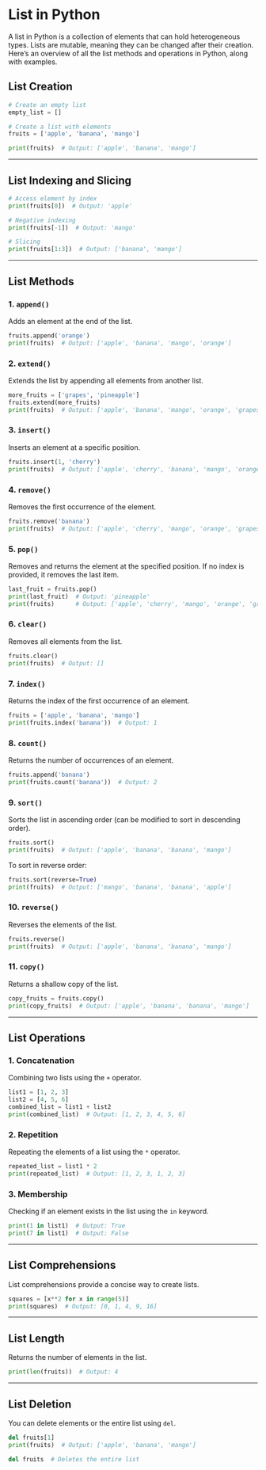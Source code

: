 # List in Python

A list in Python is a collection of elements that can hold heterogeneous types. Lists are mutable, meaning they can be changed after their creation. Here’s an overview of all the list methods and operations in Python, along with examples.

## List Creation
```python
# Create an empty list
empty_list = []

# Create a list with elements
fruits = ['apple', 'banana', 'mango']

print(fruits)  # Output: ['apple', 'banana', 'mango']
```

---

## List Indexing and Slicing
```python
# Access element by index
print(fruits[0])  # Output: 'apple'

# Negative indexing
print(fruits[-1])  # Output: 'mango'

# Slicing
print(fruits[1:3])  # Output: ['banana', 'mango']
```

---

## List Methods

### 1. `append()`
Adds an element at the end of the list.
```python
fruits.append('orange')
print(fruits)  # Output: ['apple', 'banana', 'mango', 'orange']
```

### 2. `extend()`
Extends the list by appending all elements from another list.
```python
more_fruits = ['grapes', 'pineapple']
fruits.extend(more_fruits)
print(fruits)  # Output: ['apple', 'banana', 'mango', 'orange', 'grapes', 'pineapple']
```

### 3. `insert()`
Inserts an element at a specific position.
```python
fruits.insert(1, 'cherry')
print(fruits)  # Output: ['apple', 'cherry', 'banana', 'mango', 'orange', 'grapes', 'pineapple']
```

### 4. `remove()`
Removes the first occurrence of the element.
```python
fruits.remove('banana')
print(fruits)  # Output: ['apple', 'cherry', 'mango', 'orange', 'grapes', 'pineapple']
```

### 5. `pop()`
Removes and returns the element at the specified position. If no index is provided, it removes the last item.
```python
last_fruit = fruits.pop()
print(last_fruit)  # Output: 'pineapple'
print(fruits)      # Output: ['apple', 'cherry', 'mango', 'orange', 'grapes']
```

### 6. `clear()`
Removes all elements from the list.
```python
fruits.clear()
print(fruits)  # Output: []
```

### 7. `index()`
Returns the index of the first occurrence of an element.
```python
fruits = ['apple', 'banana', 'mango']
print(fruits.index('banana'))  # Output: 1
```

### 8. `count()`
Returns the number of occurrences of an element.
```python
fruits.append('banana')
print(fruits.count('banana'))  # Output: 2
```

### 9. `sort()`
Sorts the list in ascending order (can be modified to sort in descending order).
```python
fruits.sort()
print(fruits)  # Output: ['apple', 'banana', 'banana', 'mango']
```

To sort in reverse order:
```python
fruits.sort(reverse=True)
print(fruits)  # Output: ['mango', 'banana', 'banana', 'apple']
```

### 10. `reverse()`
Reverses the elements of the list.
```python
fruits.reverse()
print(fruits)  # Output: ['apple', 'banana', 'banana', 'mango']
```

### 11. `copy()`
Returns a shallow copy of the list.
```python
copy_fruits = fruits.copy()
print(copy_fruits)  # Output: ['apple', 'banana', 'banana', 'mango']
```

---

## List Operations

### 1. Concatenation
Combining two lists using the `+` operator.
```python
list1 = [1, 2, 3]
list2 = [4, 5, 6]
combined_list = list1 + list2
print(combined_list)  # Output: [1, 2, 3, 4, 5, 6]
```

### 2. Repetition
Repeating the elements of a list using the `*` operator.
```python
repeated_list = list1 * 2
print(repeated_list)  # Output: [1, 2, 3, 1, 2, 3]
```

### 3. Membership
Checking if an element exists in the list using the `in` keyword.
```python
print(1 in list1)  # Output: True
print(7 in list1)  # Output: False
```

---

## List Comprehensions
List comprehensions provide a concise way to create lists.
```python
squares = [x**2 for x in range(5)]
print(squares)  # Output: [0, 1, 4, 9, 16]
```

---

## List Length
Returns the number of elements in the list.
```python
print(len(fruits))  # Output: 4
```

---

## List Deletion
You can delete elements or the entire list using `del`.
```python
del fruits[1]
print(fruits)  # Output: ['apple', 'banana', 'mango']

del fruits  # Deletes the entire list
```

